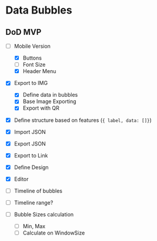 # Data Bubbles

## DoD MVP

- [ ] Mobile Version
  - [x] Buttons
  - [ ] Font Size
  - [x] Header Menu
- [x] Export to IMG

  - [x] Define data in bubbles
  - [x] Base Image Exporting
  - [x] Export with QR

- [x] Define structure based on features (`{ label, data: []}`)
- [x] Import JSON
- [x] Export JSON
- [x] Export to Link
- [x] Define Design
- [x] Editor
- [ ] Timeline of bubbles
- [ ] Timeline range?

- [ ] Bubble Sizes calculation
  - [ ] Min, Max
  - [ ] Calculate on WindowSize
